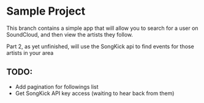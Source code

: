 # Sample Project

This branch contains a simple app that will allow you to search for a user on SoundCloud, and then view the artists they follow.

Part 2, as yet unfinished, will use the SongKick api to find events for those artists in your area

## TODO:
- Add pagination for followings list
- Get SongKick API key access (waiting to hear back from them)
